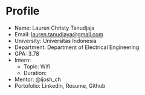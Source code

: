 # Profile
- Name: Lauren Christy Tanudjaja
- Email: lauren.tanudjaya@gmail.com
- University: Universitas Indonesia
- Department: Department of Electrical Engineering
- GPA: 3.78
- Intern:
  - Topic: Wifi
  - Duration:
- Mentor: @ijosh_ch
- Portofolio: Linkedin, Resume, Github
